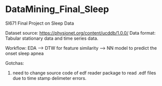 # DataMining_Final_Sleep
SI671 Final Project on Sleep Data

Dataset source: https://physionet.org/content/ucddb/1.0.0/
Data format: Tabular stationary data and time series data. 

Workflow:
EDA --> DTW for feature similarity --> NN model to predict the onset sleep apnea 

Gotchas:
1. need to change source code of edf reader package to read .edf files due to time stamp delimeter errors. 
